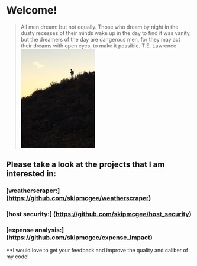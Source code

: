 # Welcome!

>All men dream: but not equally. 
>Those who dream by night in the dusty recesses of their minds wake up in the day to find it was vanity, 
>but the dreamers of the day are dangerous men, for they may act their dreams with open eyes, to make it possible. 
>T.E. Lawrence
![Image of Hunter](/images/hunter.jpg)
## Please take a look at the projects that I am interested in:
### [weatherscraper:] (https://github.com/skipmcgee/weatherscraper)
### [host security:] (https://github.com/skipmcgee/host_security)
### [expense analysis:] (https://github.com/skipmcgee/expense_impact)

**I would love to get your feedback and improve the quality and caliber of my code!
